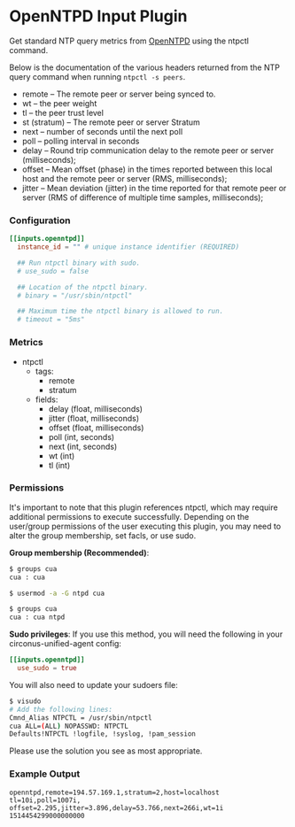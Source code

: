# OpenNTPD Input Plugin

Get standard NTP query metrics from [OpenNTPD][] using the ntpctl command.

[OpenNTPD]: http://www.openntpd.org/

Below is the documentation of the various headers returned from the NTP query
command when running `ntpctl -s peers`.

- remote – The remote peer or server being synced to.
- wt – the peer weight
- tl – the peer trust level
- st (stratum) – The remote peer or server Stratum
- next – number of seconds until the next poll
- poll – polling interval in seconds
- delay – Round trip communication delay to the remote peer
or server (milliseconds);
- offset – Mean offset (phase) in the times reported between this local host and
the remote peer or server (RMS, milliseconds);
- jitter – Mean deviation (jitter) in the time reported for that remote peer or
server (RMS of difference of multiple time samples, milliseconds);

### Configuration

```toml
[[inputs.openntpd]]
  instance_id = "" # unique instance identifier (REQUIRED)

  ## Run ntpctl binary with sudo.
  # use_sudo = false

  ## Location of the ntpctl binary.
  # binary = "/usr/sbin/ntpctl"

  ## Maximum time the ntpctl binary is allowed to run.
  # timeout = "5ms"
```

### Metrics

- ntpctl
    - tags:
        - remote
        - stratum
    - fields:
        - delay (float, milliseconds)
        - jitter (float, milliseconds)
        - offset (float, milliseconds)
        - poll (int, seconds)
        - next (int, seconds)
        - wt (int)
        - tl (int)

### Permissions

It's important to note that this plugin references ntpctl, which may require
additional permissions to execute successfully.
Depending on the user/group permissions of the user executing this
plugin, you may need to alter the group membership, set facls, or use sudo.

**Group membership (Recommended)**:

```bash
$ groups cua
cua : cua

$ usermod -a -G ntpd cua

$ groups cua
cua : cua ntpd
```

**Sudo privileges**:
If you use this method, you will need the following in your circonus-unified-agent config:

```toml
[[inputs.openntpd]]
  use_sudo = true
```

You will also need to update your sudoers file:

```bash
$ visudo
# Add the following lines:
Cmnd_Alias NTPCTL = /usr/sbin/ntpctl
cua ALL=(ALL) NOPASSWD: NTPCTL
Defaults!NTPCTL !logfile, !syslog, !pam_session
```

Please use the solution you see as most appropriate.

### Example Output

```
openntpd,remote=194.57.169.1,stratum=2,host=localhost tl=10i,poll=1007i,
offset=2.295,jitter=3.896,delay=53.766,next=266i,wt=1i 1514454299000000000
```
